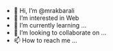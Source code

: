 - 👋 Hi, I’m @mrakbarali
- 👀 I’m interested in Web
- 🌱 I’m currently learning ...
- 💞️ I’m looking to collaborate on ...
- 📫 How to reach me ...

<!---
mrakbarali/mrakbarali is a ✨ special ✨ repository because its `README.md` (this file) appears on your GitHub profile.
You can click the Preview link to take a look at your changes.
--->
